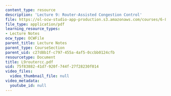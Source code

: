 ```yaml
---
content_type: resource
description: 'Lecture 9: Router-Assisted Congestion Control'
file: https://ol-ocw-studio-app-production.s3.amazonaws.com/courses/6-829-computer-networks-fall-2002/75f8388241d7920f744f27f28230f014_L9routercc.pdf
file_type: application/pdf
learning_resource_types:
- Lecture Notes
ocw_type: OCWFile
parent_title: Lecture Notes
parent_type: CourseSection
parent_uid: c27d8b1f-c797-455a-4af5-0ccbb0124cfb
resourcetype: Document
title: L9routercc.pdf
uid: 75f83882-41d7-920f-744f-27f28230f014
video_files:
  video_thumbnail_file: null
video_metadata:
  youtube_id: null
---
```

